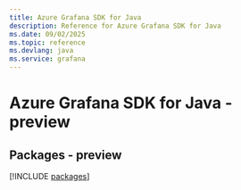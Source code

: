 ```yaml
---
title: Azure Grafana SDK for Java
description: Reference for Azure Grafana SDK for Java
ms.date: 09/02/2025
ms.topic: reference
ms.devlang: java
ms.service: grafana
---
```

# Azure Grafana SDK for Java - preview
## Packages - preview
[!INCLUDE [packages](grafana-index.md)]